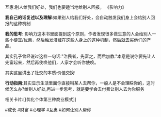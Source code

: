 互惠:别人给我们好处，我们也要适当地给别人回报。
												《影响力》

**我自己的话复述以及理解**:如果别人给我们好处，会自动触发我们身上会给别人回报的这种机制

**我的思考**: 影响力这本书里面提到这个原则，作者发现很多做生意的人会给别人一些小便宜/优惠，然后触发潜藏在这些人身上的这种机制，然后就去买他们的产品。

其实孔子曾经说过这样一句话:"治民者，先富之，而后加教."本意是说你要先让人先富起来，然后再使唤他们，人家才会听你使唤。


其实这里讲出了社交的本质:价值交换!

**行动指南**:其实显示生活里面你直接叫某人去帮你，一般人是不会理睬你的，这时候怎么办?给别人好处,再进一步思考，就是要学会去付费让别人去为你服务

相关卡片:[[优化个体第三种商业模式]]


#成长 #财富 #心理学 
#互惠 #如何让别人帮你

